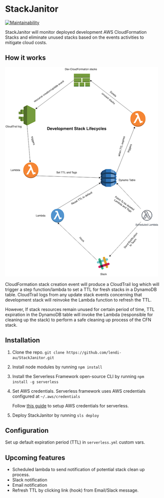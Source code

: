# StackJanitor

[![Maintainability](https://api.codeclimate.com/v1/badges/36f6ce4580dafa42efc1/maintainability)](https://codeclimate.com/github/lendi-au/StackJanitor/maintainability)

StackJanitor will monitor deployed development AWS CloudFormation Stacks and eliminate unused stacks based on the events activities to mitigate cloud costs.

## How it works

![StackJanitor Architecture](./StackJanitor.png "StackJanitor Architecture")

CloudFormation stack creation event will produce a CloudTrail log which will trigger a step function/lambda to set a TTL for fresh stacks in a DynamoDB table.
CloudTrail logs from any update stack events concerning that development stack will reinvoke the Lambda function to refresh the TTL.

However, If stack resources remain unused for certain period of time, TTL expiration in the DynamoDB table will invoke the Lambda (responsible for cleaning up the stack) to perform a safe cleaning up process of the CFN stack.

## Installation

1. Clone the repo.
   `git clone https://github.com/lendi-au/StackJanitor.git`
2. Install node modules by running `npm install`
3. Install the Serverless Framework open-source CLI by running `npm install -g serverless`
4. Set AWS credentials. Serverless framework uses AWS credentials configured at `~/.aws/credentials`

   Follow [this guide](https://serverless.com/framework/docs/providers/aws/guide/credentials/) to setup AWS credentials for serverless.

5. Deploy StackJanitor by running `sls deploy`

## Configuration

Set up default expiration period (TTL) in `serverless.yml` custom vars.

## Upcoming features

- Scheduled lambda to send notification of potential stack clean up process.
- Slack notification
- Email notification
- Refresh TTL by clicking link (hook) from Email/Slack message.
